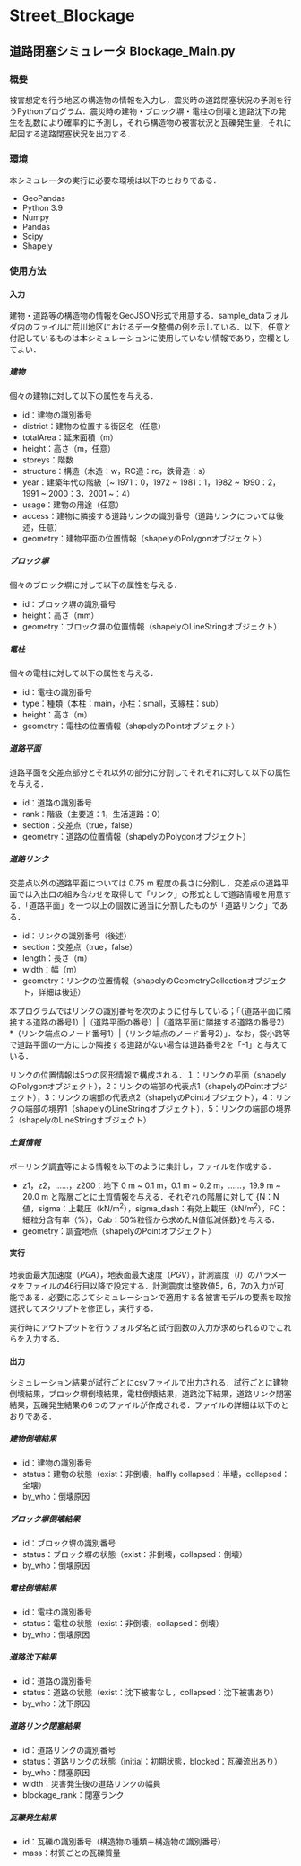 # Street_Blockage

## 道路閉塞シミュレータ Blockage_Main.py
### 概要

被害想定を行う地区の構造物の情報を入力し，震災時の道路閉塞状況の予測を行うPythonプログラム．震災時の建物・ブロック塀・電柱の倒壊と道路沈下の発生を乱数により確率的に予測し，それら構造物の被害状況と瓦礫発生量，それに起因する道路閉塞状況を出力する．

### 環境

本シミュレータの実行に必要な環境は以下のとおりである．

- GeoPandas
- Python 3.9
- Numpy
- Pandas
- Scipy
- Shapely 

### 使用方法

#### 入力

建物・道路等の構造物の情報をGeoJSON形式で用意する．sample_dataフォルダ内のファイルに荒川地区におけるデータ整備の例を示している．以下，任意と付記しているものは本シミュレーションに使用していない情報であり，空欄としてよい．

##### 建物

個々の建物に対して以下の属性を与える．

- id：建物の識別番号
- district：建物の位置する街区名（任意）
- totalArea：延床面積（m）
- height：高さ（m，任意）
- storeys：階数
- structure：構造（木造：w，RC造：rc，鉄骨造：s）
- year：建築年代の階級（\~ 1971：0，1972 \~ 1981：1，1982 \~ 1990：2，1991 \~ 2000：3，2001 \~：4）
- usage：建物の用途（任意）
- access：建物に隣接する道路リンクの識別番号（道路リンクについては後述，任意）
- geometry：建物平面の位置情報（shapelyのPolygonオブジェクト）

##### ブロック塀

個々のブロック塀に対して以下の属性を与える．

- id：ブロック塀の識別番号
- height：高さ（mm）
- geometry：ブロック塀の位置情報（shapelyのLineStringオブジェクト）

##### 電柱

個々の電柱に対して以下の属性を与える．

- id：電柱の識別番号
- type：種類（本柱：main，小柱：small，支線柱：sub）
- height：高さ（m）
- geometry：電柱の位置情報（shapelyのPointオブジェクト）

##### 道路平面

道路平面を交差点部分とそれ以外の部分に分割してそれぞれに対して以下の属性を与える．

- id：道路の識別番号
- rank：階級（主要道：1，生活道路：0）
- section：交差点（true，false）
- geometry：道路の位置情報（shapelyのPolygonオブジェクト）

##### 道路リンク

交差点以外の道路平面については 0.75 m 程度の長さに分割し，交差点の道路平面では入出口の組み合わせを取得して「リンク」の形式として道路情報を用意する．「道路平面」を一つ以上の個数に適当に分割したものが「道路リンク」である．

- id：リンクの識別番号（後述）
- section：交差点（true，false）
- length：長さ（m）
- width：幅（m）
- geometry：リンクの位置情報（shapelyのGeometryCollectionオブジェクト，詳細は後述）

本プログラムではリンクの識別番号を次のように付与している；「（道路平面に隣接する道路の番号1）|（道路平面の番号）|（道路平面に隣接する道路の番号2）*（リンク端点のノード番号1）|（リンク端点のノード番号2）」．なお，袋小路等で道路平面の一方にしか隣接する道路がない場合は道路番号2を「-1」と与えている．

リンクの位置情報は5つの図形情報で構成される．１：リンクの平面（shapelyのPolygonオブジェクト），2：リンクの端部の代表点1（shapelyのPointオブジェクト），3：リンクの端部の代表点2（shapelyのPointオブジェクト），4：リンクの端部の境界1（shapelyのLineStringオブジェクト），5：リンクの端部の境界2（shapelyのLineStringオブジェクト）

##### 土質情報

ボーリング調査等による情報を以下のように集計し，ファイルを作成する．

- z1，z2，......，z200：地下 0 m \~ 0.1 m，0.1 m \~ 0.2 m，......，19.9 m \~ 20.0 m と階層ごとに土質情報を与える．それぞれの階層に対して {N：N値，sigma：上載圧（kN/m<sup>2</sup>），sigma_dash：有効上載圧（kN/m<sup>2</sup>），FC：細粒分含有率（%），Cab：50%粒径から求めたN値低減係数}を与える．
- geometry：調査地点（shapelyのPointオブジェクト）

#### 実行

地表面最大加速度（*PGA*），地表面最大速度（*PGV*），計測震度（*I*）のパラメータをファイルの46行目以降で設定する．計測震度は整数値5，6，7の入力が可能である．必要に応じてシミュレーションで適用する各被害モデルの要素を取捨選択してスクリプトを修正し，実行する．

実行時にアウトプットを行うフォルダ名と試行回数の入力が求められるのでこれらを入力する．

#### 出力

シミュレーション結果が試行ごとにcsvファイルで出力される．試行ごとに建物倒壊結果，ブロック塀倒壊結果，電柱倒壊結果，道路沈下結果，道路リンク閉塞結果，瓦礫発生結果の6つのファイルが作成される．ファイルの詳細は以下のとおりである．

##### 建物倒壊結果

- id：建物の識別番号
- status：建物の状態（exist：非倒壊，halfly collapsed：半壊，collapsed：全壊）
- by_who：倒壊原因

##### ブロック塀倒壊結果

- id：ブロック塀の識別番号
- status：ブロック塀の状態（exist：非倒壊，collapsed：倒壊）
- by_who：倒壊原因

##### 電柱倒壊結果

- id：電柱の識別番号
- status：電柱の状態（exist：非倒壊，collapsed：倒壊）
- by_who：倒壊原因

##### 道路沈下結果

- id：道路の識別番号
- status：道路の状態（exist：沈下被害なし，collapsed：沈下被害あり）
- by_who：沈下原因

##### 道路リンク閉塞結果

- id：道路リンクの識別番号
- status：道路リンクの状態（initial：初期状態，blocked：瓦礫流出あり）
- by_who：閉塞原因
- width：災害発生後の道路リンクの幅員
- blockage_rank：閉塞ランク

##### 瓦礫発生結果

- id：瓦礫の識別番号（構造物の種類＋構造物の識別番号）
- mass：材質ごとの瓦礫質量